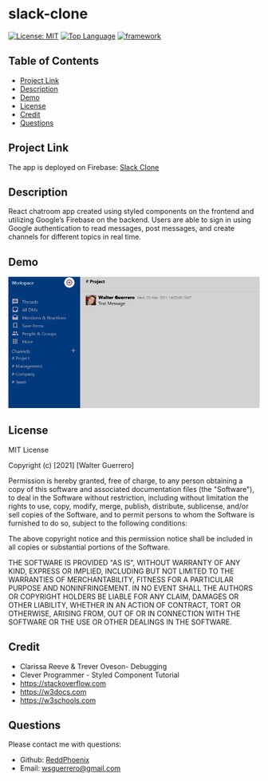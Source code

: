 # slack-clone



  [![License: MIT](https://img.shields.io/badge/License-MIT-yellow.svg)](https://opensource.org/licenses/MIT)
  [![Top Language](https://img.shields.io/github/languages/top/ReddPhoenix/slack-clone?style=plastic)](https://img.shields.io/github/languages/top/ReddPhoenix/user-directory?style=plastic)
  [![framework](https://aleen42.github.io/badges/src/react.svg)](https://aleen42.github.io/badges/src/react.svg)

  ## **Table of Contents**
- [Project Link](#project-link)
- [Description](#description)
- [Demo](#demo)
- [License](#license)
- [Credit](#credit)
- [Questions](#questions)

## **Project Link**
The app is deployed on Firebase: [Slack Clone](https://slack-clone-a728f.web.app)
## **Description**
React chatroom app created using styled components on the frontend and utilizing Google’s Firebase on the backend. Users are able to sign in using Google authentication to read messages, post messages, and create channels for different topics in real time. 
 ## **Demo**
  ![Demo](https://raw.githubusercontent.com/ReddPhoenix/slack-clone/main/src/assets/ChatTest.gif)
 
 ## **License**
MIT License

Copyright (c) [2021] [Walter Guerrero]

Permission is hereby granted, free of charge, to any person obtaining a copy
of this software and associated documentation files (the "Software"), to deal
in the Software without restriction, including without limitation the rights
to use, copy, modify, merge, publish, distribute, sublicense, and/or sell
copies of the Software, and to permit persons to whom the Software is
furnished to do so, subject to the following conditions:

The above copyright notice and this permission notice shall be included in all
copies or substantial portions of the Software.

THE SOFTWARE IS PROVIDED "AS IS", WITHOUT WARRANTY OF ANY KIND, EXPRESS OR
IMPLIED, INCLUDING BUT NOT LIMITED TO THE WARRANTIES OF MERCHANTABILITY,
FITNESS FOR A PARTICULAR PURPOSE AND NONINFRINGEMENT. IN NO EVENT SHALL THE
AUTHORS OR COPYRIGHT HOLDERS BE LIABLE FOR ANY CLAIM, DAMAGES OR OTHER
LIABILITY, WHETHER IN AN ACTION OF CONTRACT, TORT OR OTHERWISE, ARISING FROM,
OUT OF OR IN CONNECTION WITH THE SOFTWARE OR THE USE OR OTHER DEALINGS IN THE
SOFTWARE.

  ## **Credit**
* Clarissa Reeve & Trever Oveson- Debugging
* Clever Programmer - Styled Component Tutorial
* https://stackoverflow.com
* https://w3docs.com
* https://w3schools.com

 ## **Questions**
  Please contact me with questions:
  * Github: [ReddPhoenix](https://github.com/ReddPhoenix)
  * Email: wsguerrero@gmail.com


